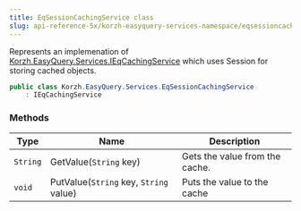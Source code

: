 ```yaml
---
title: EqSessionCachingService class
slug: api-reference-5x/korzh-easyquery-services-namespace/eqsessioncachingservice-class
---
```



Represents an implemenation of [Korzh.EasyQuery.Services.IEqCachingService](/api-reference-5x/korzh-easyquery-services-namespace/ieqcachingservice-interface)  which uses Session for storing cached objects.
```csharp
public class Korzh.EasyQuery.Services.EqSessionCachingService
    : IEqCachingService

```

### Methods

| Type | Name | Description | 
| --- | --- | --- | 
| `String` | GetValue(`String` key) | Gets the value from the cache. | 
| `void` | PutValue(`String` key, `String` value) | Puts the value to the cache |